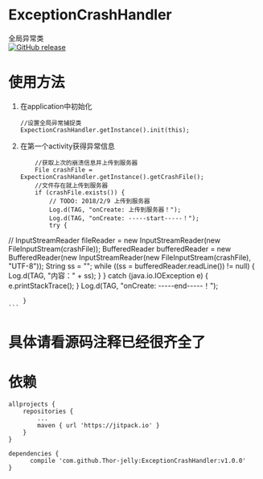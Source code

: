 # ExceptionCrashHandler
全局异常类  
[![GitHub release](https://img.shields.io/badge/release-v1.0.0-green.svg)](https://github.com/Thor-jelly/ExceptionCrashHandler/releases)

# 使用方法
1. 在application中初始化
    
    ```
    //设置全局异常捕捉类  
    ExpectionCrashHandler.getInstance().init(this);
    ```

2. 在第一个activity获得异常信息

    ```
        //获取上次的崩溃信息并上传到服务器
        File crashFile = ExpectionCrashHandler.getInstance().getCrashFile();
        //文件存在就上传到服务器
        if (crashFile.exists()) {
            // TODO: 2018/2/9 上传到服务器
            Log.d(TAG, "onCreate: 上传到服务器！");
            Log.d(TAG, "onCreate: -----start-----！");
            try {
//                InputStreamReader fileReader = new InputStreamReader(new FileInputStream(crashFile));
                BufferedReader bufferedReader = new BufferedReader(new InputStreamReader(new FileInputStream(crashFile), "UTF-8"));
                String ss = "";
                while ((ss = bufferedReader.readLine()) != null) {
                    Log.d(TAG, "内容：" + ss);
                }
            } catch (java.io.IOException e) {
                e.printStackTrace();
            }
            Log.d(TAG, "onCreate: -----end-----！");

        }
    ```
    
# 具体请看源码注释已经很齐全了

# 依赖

```
allprojects {
	repositories {
		...
		maven { url 'https://jitpack.io' }
	}
}
	
dependencies {
	  compile 'com.github.Thor-jelly:ExceptionCrashHandler:v1.0.0'
}	
```